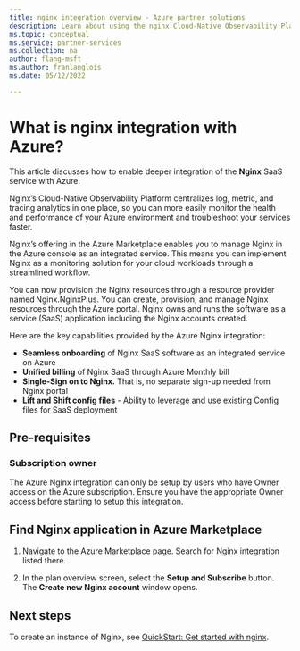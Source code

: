 ```yaml
---
title: nginx integration overview - Azure partner solutions
description: Learn about using the nginx Cloud-Native Observability Platform in the Azure Marketplace.
ms.topic: conceptual
ms.service: partner-services    
ms.collection: na
author: flang-msft
ms.author: franlanglois
ms.date: 05/12/2022

---
```


# What is nginx integration with Azure?

This article discusses how to enable deeper integration of the **Nginx** SaaS service with Azure.

Nginx’s Cloud-Native Observability Platform centralizes log, metric, and tracing analytics in one place, so you can more easily monitor the health and performance of your Azure environment and troubleshoot your services faster.  

Nginx’s offering in the Azure Marketplace enables you to manage Nginx in the Azure console as an integrated service. This means you can implement Nginx as a monitoring solution for your cloud workloads through a streamlined workflow.  

You can now provision the Nginx resources through a resource provider named Nginx.NginxPlus. You can create, provision, and manage Nginx resources through the Azure portal. Nginx owns and runs the software as a service (SaaS) application including the Nginx accounts created.

Here are the key capabilities provided by the Azure Nginx integration:

- **Seamless onboarding** of Nginx SaaS software as an integrated service on Azure 
- **Unified billing** of Nginx SaaS through Azure Monthly bill  
- **Single-Sign on to Nginx.** That is, no separate sign-up needed from Nginx portal 
- **Lift and Shift config files** - Ability to leverage and use existing Config files for SaaS deployment 

## Pre-requisites  

### Subscription owner

The Azure Nginx integration can only be setup by users who have Owner access on the Azure subscription. Ensure you have the appropriate Owner access before starting to setup this integration. 

## Find Nginx application in Azure Marketplace

1. Navigate to the Azure Marketplace page. Search for Nginx integration listed there.  

1. In the plan overview screen, select the **Setup and Subscribe** button. The **Create new Nginx account** window opens.  

## Next steps

To create an instance of Nginx, see [QuickStart: Get started with nginx](nginx-create.md).
